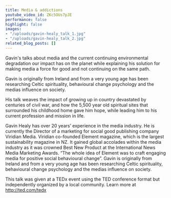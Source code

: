 ```yaml
---
title: Media & addictions
youtube_video_id: ZKc5OUs7pJE
performance: false
highlight: false
images:
- "/uploads/gavin-healy_talk_1.jpg"
- "/uploads/gavin-healy_talk_2.jpg"
related_blog_posts: []
---
```


Gavin's talks about media and the current continuing environmental degradation our impact has on the planet while explaining his solution for making media a force for good and not continuing on the same path.

Gavin is originally from Ireland and from a very young age has been researching Celtic spirituality, behavioural change psychology and the medias influence on society.

His talk weaves the impact of growing up in country devastated by centuries of civil war, and how the 5,500 year old spiritual sites that surrounded his childhood home gave him hope, while leading him to his current profession and mission in life.

Gavin Healy has over 20 years’ experience in the media industry. He is currently the Director of a marketing for social good publishing company Viridian Media. Viridian co-founded Element magazine, which is the largest sustainability magazine in NZ. It gained global accolades within the media industry as it was crowned Best New Product at the International News Media Marketing Awards. “The whole idea of Element was to craft engaging media for positive social behavioural change”. Gavin is originally from Ireland and from a very young age has been researching Celtic spirituality, behavioural change psychology and the medias influence on society.

This talk was given at a TEDx event using the TED conference format but independently organized by a local community. Learn more at http://ted.com/tedx
